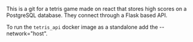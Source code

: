 This is a git for a tetris game made on react that stores high scores on a
PostgreSQL database. They connect through a Flask based API.

To run the `tetris_api` docker image as a standalone add the --network="host".
